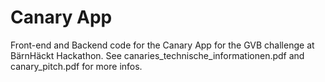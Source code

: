 # Canary App
Front-end and Backend code for the Canary App for the GVB challenge at BärnHäckt Hackathon.
See canaries_technische_informationen.pdf and canary_pitch.pdf for more infos.


